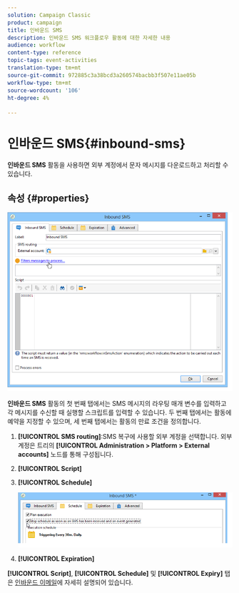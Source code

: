 ```yaml
---
solution: Campaign Classic
product: campaign
title: 인바운드 SMS
description: 인바운드 SMS 워크플로우 활동에 대한 자세한 내용
audience: workflow
content-type: reference
topic-tags: event-activities
translation-type: tm+mt
source-git-commit: 972885c3a38bcd3a260574bacbb3f507e11ae05b
workflow-type: tm+mt
source-wordcount: '106'
ht-degree: 4%

---
```



# 인바운드 SMS{#inbound-sms}

**인바운드 SMS** 활동을 사용하면 외부 계정에서 문자 메시지를 다운로드하고 처리할 수 있습니다.

## 속성 {#properties}

![](assets/sms_rec_edit.png)

**인바운드 SMS** 활동의 첫 번째 탭에서는 SMS 메시지의 라우팅 매개 변수를 입력하고 각 메시지를 수신할 때 실행할 스크립트를 입력할 수 있습니다. 두 번째 탭에서는 활동에 예약을 지정할 수 있으며, 세 번째 탭에서는 활동의 만료 조건을 정의합니다.

1. **[!UICONTROL SMS routing]**:SMS 복구에 사용할 외부 계정을 선택합니다. 외부 계정은 트리의 **[!UICONTROL Administration > Platform > External accounts]** 노드를 통해 구성됩니다.
1. **[!UICONTROL Script]**
1. **[!UICONTROL Schedule]**

   ![](assets/sms_rec_edit_2.png)

1. **[!UICONTROL Expiration]**

**[!UICONTROL Script]**, **[!UICONTROL Schedule]** 및 **[!UICONTROL Expiry]** 탭은 [인바운드 이메일](../../workflow/using/inbound-emails.md)에 자세히 설명되어 있습니다.
